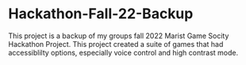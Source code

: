 # Hackathon-Fall-22-Backup
This project is a backup of my groups fall 2022 Marist Game Socity Hackathon Project. This project created a suite of games that had accessiblilty options, especially voice control and high contrast mode.
